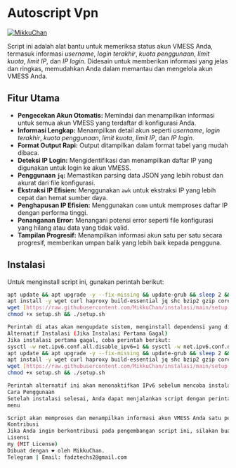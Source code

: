 # Autoscript Vpn

[![MikkuChan](https://i.pinimg.com/560x/99/a9/9a/99a99a7719c894294522921936c64147.jpg)](https://i.pinimg.com/560x/99/a9/9a/99a99a7719c894294522921936c64147.jpg)

Script ini adalah alat bantu untuk memeriksa status akun VMESS Anda, termasuk informasi *username*, *login terakhir*, *kuota penggunaan*, *limit kuota*, *limit IP*, dan *IP login*. Didesain untuk memberikan informasi yang jelas dan ringkas, memudahkan Anda dalam memantau dan mengelola akun VMESS Anda.

## Fitur Utama

*   **Pengecekan Akun Otomatis:** Memindai dan menampilkan informasi untuk semua akun VMESS yang terdaftar di konfigurasi Anda.
*   **Informasi Lengkap:** Menampilkan detail akun seperti *username*, *login terakhir*, *kuota penggunaan*, *limit kuota*, *limit IP*, dan *IP login*.
*   **Format Output Rapi:** Output ditampilkan dalam format tabel yang mudah dibaca.
*   **Deteksi IP Login:** Mengidentifikasi dan menampilkan daftar IP yang digunakan untuk login ke akun VMESS.
*   **Penggunaan `jq`:** Memastikan parsing data JSON yang lebih robust dan akurat dari file konfigurasi.
*   **Ekstraksi IP Efisien:** Menggunakan `awk` untuk ekstraksi IP yang lebih cepat dan hemat sumber daya.
*   **Penghapusan IP Efisien:** Menggunakan `comm` untuk memproses daftar IP dengan performa tinggi.
*   **Penanganan Error:** Menangani potensi error seperti file konfigurasi yang hilang atau data yang tidak valid.
*   **Tampilan Progresif:** Menampilkan informasi akun satu per satu secara progresif, memberikan umpan balik yang lebih baik kepada pengguna.

## Instalasi

Untuk menginstall script ini, gunakan perintah berikut:

```bash
apt update && apt upgrade -y --fix-missing && update-grub && sleep 2 && \
apt install -y wget curl haproxy build-essential jq shc bzip2 gzip coreutils screen curl && \
wget [https://raw.githubusercontent.com/MikkuChan/instalasi/main/setup.sh](https://raw.githubusercontent.com/MikkuChan/instalasi/main/setup.sh) && \
chmod +x setup.sh && ./setup.sh

Perintah di atas akan mengupdate sistem, menginstall dependensi yang diperlukan, mengunduh script instalasi, memberikan izin eksekusi, dan menjalankan script instalasi.
Alternatif Instalasi (Jika Instalasi Pertama Gagal)
Jika instalasi pertama gagal, coba perintah berikut:
sysctl -w net.ipv6.conf.all.disable_ipv6=1 && sysctl -w net.ipv6.conf.default.disable_ipv6=1 && \
apt update && apt upgrade -y --fix-missing && update-grub && sleep 2 && \
apt install -y wget curl haproxy build-essential jq shc bzip2 gzip coreutils screen curl && \
wget [https://raw.githubusercontent.com/MikkuChan/instalasi/main/setup.sh](https://raw.githubusercontent.com/MikkuChan/instalasi/main/setup.sh) && \
chmod +x setup.sh && ./setup.sh

Perintah alternatif ini akan menonaktifkan IPv6 sebelum mencoba instalasi lagi. Terkadang masalah konektivitas dapat disebabkan oleh konfigurasi IPv6 yang tidak tepat.
Cara Penggunaan
Setelah instalasi selesai, Anda dapat menjalankan script dengan perintah:
menu

Script akan memproses dan menampilkan informasi akun VMESS Anda satu per satu.
Kontribusi
Jika Anda ingin berkontribusi pada pengembangan script ini, silakan buat pull request di GitHub.
Lisensi
my (MIT License)
Dibuat dengan ❤️ oleh MikkuChan.
Telegram | Email: fadztechs2@gmail.com
